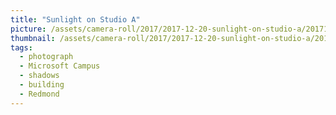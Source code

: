 ```yaml
---
title: "Sunlight on Studio A"
picture: /assets/camera-roll/2017/2017-12-20-sunlight-on-studio-a/20171220_235329250_iOS.jpg
thumbnail: /assets/camera-roll/2017/2017-12-20-sunlight-on-studio-a/20171220_235329250_iOS-thumbnail.jpg
tags:
  - photograph
  - Microsoft Campus
  - shadows
  - building
  - Redmond
---
```

